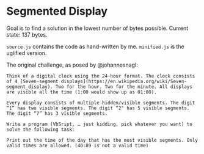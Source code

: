 # Segmented Display

Goal is to find a solution in the lowest number of bytes possible. Current state: 137 bytes.

`source.js` contains the code as hand-written by me. `minified.js` is the uglified version.

The original challenge, as posed by @johannesnagl:

```
Think of a digital clock using the 24-hour format. The clock consists of 4 [Seven-segment displays](https://en.wikipedia.org/wiki/Seven-segment_display). Two for the hour. Two for the minute. All displays are visible all the time (1:00 would show up as 01:00).

Every display consists of multiple hidden/visible segments. The digit “1” has two visible segments. The digit “2" has 5 visible segments. The digit “7” has 3 visible segments.

Write a program (VbSript, … just kidding, pick whatever you want) to solve the following task:

Print out the time of the day that has the most visible segments. Only valid times are allowed. (40:89 is not a valid time)
```
